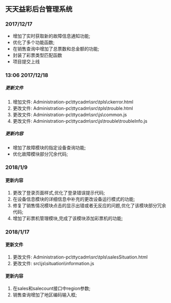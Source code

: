 ## 天天益彩后台管理系统
### 2017/12/17
* 增加了实时获取新的故障信息通知功能;
* 优化了多个功能函数;
* 在销售查询中增加了总票数和总金额的功能;
* 封装了彩票类型匹配函数
* 项目提交上线
### 13:06 2017/12/18
##### 更新文件
1. 增加文件: Administration-pc\ttycadm\src\tpls\ckerror.html
2. 更改文件: Administration-pc\ttycadm\src\tpls\trouble.html
3. 更改文件: Administration-pc\ttycadm\src\js\common.js
4. 更改文件: Administration-pc\ttycadm\src\js\trouble\troubleInfo.js
##### 更新内容
* 增加了故障模块的指定设备查询功能;
* 优化故障模块部分冗余代码;
### 2018/1/9
#### 更新内容
1. 更改了登录页面样式,优化了登录错误提示代码;
2. 在设备信息模块的详细信息中补充的更改设备运行模式的功能;
3. 修复了销售情况模块点击的显示出错或者无反应的问题,优化了该模块部分冗余代码;
4. 增加了彩票机管理模块,完成了该模块添加彩票机的功能;
### 2018/1/17
#### 更新文件
1. 更改文件: Administration-pc\ttycadm\src\tpls\salesSituation.html
2. 更改文件: src\js\situation\information.js
#### 更新内容
1. 在sales和salecount接口中region参数;
2. 销售查询增加了地区编码输入框;
